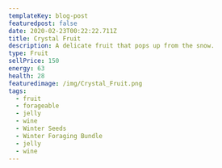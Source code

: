 ```yaml
---
templateKey: blog-post
featuredpost: false
date: 2020-02-23T00:22:22.711Z
title: Crystal Fruit
description: A delicate fruit that pops up from the snow.
type: Fruit
sellPrice: 150
energy: 63
health: 28
featuredimage: /img/Crystal_Fruit.png
tags:
  - fruit
  - forageable
  - jelly
  - wine
  - Winter Seeds
  - Winter Foraging Bundle
  - jelly
  - wine
---
```

